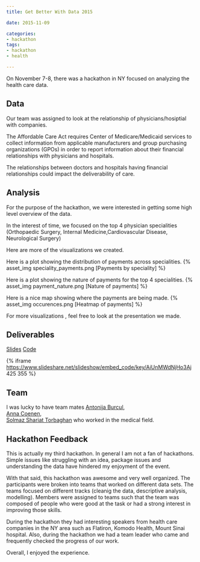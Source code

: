 ```yaml
---
title: Get Better With Data 2015

date: 2015-11-09

categories:
- hackathon
tags:
- hackathon
- health

---
```


On November 7-8, there was a hackathon in NY focused on analyzing the health care data.

<!-- more -->

Data
----

Our team was assigned to look at the relationship of physicians/hosiptial with companies.

The Affordable Care Act requires Center of Medicare/Medicaid services to collect information from applicable manufacturers and group purchasing organizations (GPOs) in order to report information about their financial relationships with physicians and hospitals.

The relationships between doctors and hospitals having financial relationships could impact the deliverability of care.


Analysis
-------
For the purpose of the hackathon, we were interested in getting some high level overview of the data.

In the interest of time, we focused on the top 4 physician specialities (Orthopaedic Surgery,  Internal Medicine,Cardiovascular Disease,  Neurological Surgery)

Here are more of the visualizations we created.

Here is a plot showing the distribution of payments across specialities.
{% asset_img  speciality_payments.png [Payments by speciality] %}

Here is a plot showing the nature of payments for the top 4 specialities.
{% asset_img  payment_nature.png [Nature of payments] %}

Here is a nice map showing where the payments are being made.
{% asset_img  occurences.png [Heatmap of payments] %}

For more visualizations , feel free to look at the presentation we made.

Deliverables
--------
[Slides](http://www.slideshare.net/nidhinpattaniyil/cms-open-payment-hackathon)
[Code](https://github.com/npatta01/get-better-with-data-open-payment/)

{% iframe https://www.slideshare.net/slideshow/embed_code/key/AiUnMWdNjHo3Aj 425 355 %}


Team
------
I was lucky to have team mates [Antonija Burcul](https://www.linkedin.com/in/antonijaburcul),  
[Anna Coenen](http://gureckislab.org/blog/?author=16),    
[Solmaz Shariat Torbaghan](https://www.linkedin.com/in/sshariat)   who worked in the medical field.

Hackathon Feedback
-------
This is actually my third hackathon. In general I am not a fan of hackathons. Simple issues like struggling with an idea, package issues and understanding the data have hindered my enjoyment of the event.

With that said, this hackathon was awesome and very well organized. The participants were broken into teams that worked on different data sets. The teams focused on different tracks (cleanig the data, descriptive analysis, modelling). Members were assigned to teams such that the team was composed of people who were good at the task or had a strong interest in improving those skills.

During the hackathon they had interesting speakers from health care companies in the NY area such as Flatiron, Komodo Health, Mount Sinai hospital.
Also, during the hackathon we had a team leader who came and frequently checked the progress of our work.

Overall, I enjoyed the experience.
